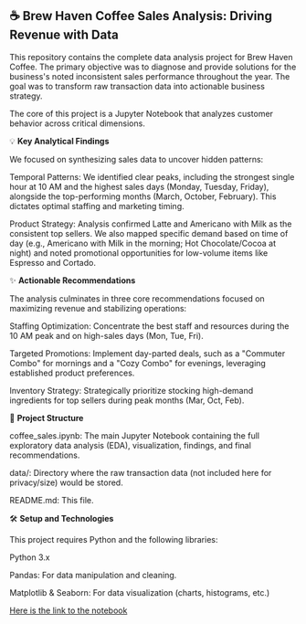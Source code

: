 ## ☕ __Brew Haven Coffee Sales Analysis: Driving Revenue with Data__

This repository contains the complete data analysis project for Brew Haven Coffee. The primary objective was to diagnose and provide solutions for the business's noted inconsistent sales performance throughout the year. The goal was to transform raw transaction data into actionable business strategy.

The core of this project is a Jupyter Notebook that analyzes customer behavior across critical dimensions.

💡 __Key Analytical Findings__

We focused on synthesizing sales data to uncover hidden patterns:

Temporal Patterns: We identified clear peaks, including the strongest single hour at 10 AM and the highest sales days (Monday, Tuesday, Friday), alongside the top-performing months (March, October, February). This dictates optimal staffing and marketing timing.

Product Strategy: Analysis confirmed Latte and Americano with Milk as the consistent top sellers. We also mapped specific demand based on time of day (e.g., Americano with Milk in the morning; Hot Chocolate/Cocoa at night) and noted promotional opportunities for low-volume items like Espresso and Cortado.

✨ __Actionable Recommendations__

The analysis culminates in three core recommendations focused on maximizing revenue and stabilizing operations:

Staffing Optimization: Concentrate the best staff and resources during the 10 AM peak and on high-sales days (Mon, Tue, Fri).

Targeted Promotions: Implement day-parted deals, such as a "Commuter Combo" for mornings and a "Cozy Combo" for evenings, leveraging established product preferences.

Inventory Strategy: Strategically prioritize stocking high-demand ingredients for top sellers during peak months (Mar, Oct, Feb).

📁 __Project Structure__

coffee_sales.ipynb: The main Jupyter Notebook containing the full exploratory data analysis (EDA), visualization, findings, and final recommendations.

data/: Directory where the raw transaction data (not included here for privacy/size) would be stored.

README.md: This file.

🛠️ __Setup and Technologies__

This project requires Python and the following libraries:

Python 3.x

Pandas: For data manipulation and cleaning.

Matplotlib & Seaborn: For data visualization (charts, histograms, etc.) 

[Here is the link to the notebook](https://github.com/mish-mureh/coffee_sales/blob/main/coffee_sales.ipynb)

